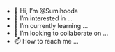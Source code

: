 - 👋 Hi, I’m @Sumihooda
- 👀 I’m interested in ...
- 🌱 I’m currently learning ...
- 💞️ I’m looking to collaborate on ...
- 📫 How to reach me ...

<!---
Sumihooda/Sumihooda is a ✨ special ✨ repository because its `README.md` (this file) appears on your GitHub profile.
You can click the Preview link to take a look at your changes.
--->
